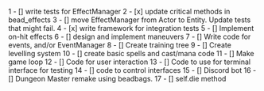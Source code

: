 1 - [] write tests for EffectManager
2 - [x] update critical methods in bead_effects
3 - [] move EffectManager from Actor to Entity. Update tests that might fail.
4 - [x] write framework for integration tests
5 - [] Implement on-hit effects
6 - [] design and implement maneuvers
7 - [] Write code for events, and/or EventManager
8 - [] Create training tree 
9 - [] Create levelling system
10 - [] create basic spells and cast/mana code
11 - [] Make game loop
12 -   [] Code for user interaction
13 -   [] Code to use for terminal interface for testing
14 -   [] code to control interfaces
15 -   [] Discord bot
16 -   [] Dungeon Master remake using beadbags. 
17 - [] self.die method